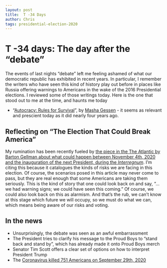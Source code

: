```yaml
---
layout: post
title:  T -34 Days
author: Chris
tags: presidential-election-2020
---
```


# T -34 days: The day after the “debate”

The events of last nights “debate” left me feeling ashamed of what our democratic republic has exhibited in recent years. In particular, I remember the writers who have seen this kind of history play out before in places like Russia offering warnings to Americans in the wake of the 2016 Presidential elections. I reviewed some of those writings today. Here is the one that stood out to me at the time, and haunts me today
+ “[Autocracy: Rules for Survival][1]”, by [Masha Gessen][2] - it seems as relevant and prescient today as it did nearly four years ago.

## Reflecting on “The Election That Could Break America”
My rumination has been recently fueled by [the piece in the The Atlantic by Barton Gellman about what could happen between November 4th, 2020 and the inauguration of the next President, during the _Interregnum_][3]. I’m citing this because it catalogues the kinds of risks we are facing in this election. Of course, the scenarios posed in this article may never come to pass, but they are real enough that some Americans are taking them seriously. This is the kind of story that one could look back on and say, “…we had warning signs; we could have seen this coming.” Of course, we could also look back on this as alarmism. And that’s the rub, we can’t know at this stage which future we will occupy, so we must do what we can, which means being aware of our risks and voting.  

## In the news
+ Unsurprisingly, the debate was seen as an awful embarrassment
+ The President tries to clarify his message to the Proud Boys to “stand back and stand by”, which has already made it onto Proud Boys merch
+ Senator Tim Scott offers a clear set of options on how to interpret President Trump
+ The [Coronavirus killed 751 Americans on September 29th, 2020][4]


[1]:	https://www.nybooks.com/daily/2016/11/10/trump-election-autocracy-rules-for-survival/
[2]:	https://www.newyorker.com/contributors/masha-gessen
[3]:	https://www.theatlantic.com/magazine/archive/2020/11/what-if-trump-refuses-concede/616424/?utm_source=msn
[4]:	https://www.washingtonpost.com/graphics/2020/national/coronavirus-us-cases-deaths/?itid=sf_coronavirus